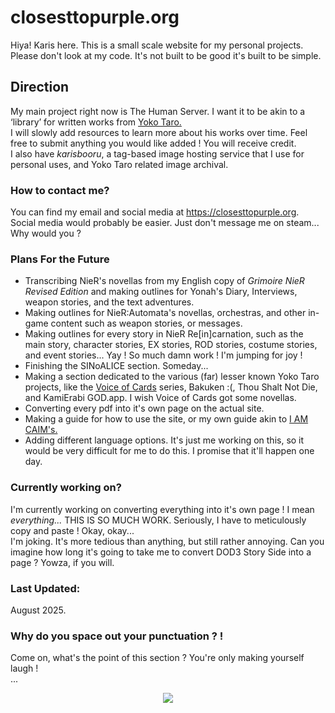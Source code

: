 # **closesttopurple.org**
Hiya! Karis here. This is a small scale website for my personal projects.\
Please don't look at my code. It's not built to be good it's built to be simple.

## Direction
My main project right now is The Human Server. I want it to be akin to a ‘library’ for written works from <a href="https://en.wikipedia.org/wiki/Yoko_Taro">Yoko Taro.<a>\
I will slowly add resources to learn more about his works over time. Feel free to submit anything you would like added ! You will receive credit.\
I also have *karisbooru*, a tag-based image hosting service that I use for personal uses, and Yoko Taro related image archival.

### How to contact me?
You can find my email and social media at https://closesttopurple.org. Social media would probably be easier. Just don't message me on steam... Why would you ?

### Plans For the Future
* Transcribing NieR's novellas from my English copy of <i>Grimoire NieR Revised Edition</i> and making outlines for Yonah's Diary, Interviews, weapon stories, and the text adventures.
* Making outlines for NieR:Automata's novellas, orchestras, and other in-game content such as weapon stories, or messages.
* Making outlines for every story in NieR Re[in]carnation, such as the main story, character stories, EX stories, ROD stories, costume stories, and event stories... Yay ! So much damn work ! I'm jumping for joy !
* Finishing the SINoALICE section. Someday...
* Making a section dedicated to the various (far) lesser known Yoko Taro projects, like the <a href="https://en.wikipedia.org/wiki/Voice_of_Cards:_The_Isle_Dragon_Roars">Voice of Cards</a> series, Bakuken :(, Thou Shalt Not Die, and KamiErabi GOD.app. I wish Voice of Cards got some novellas.
* Converting every pdf into it's own page on the actual site.
* Making a guide for how to use the site, or my own guide akin to <a href="https://closesttopurple.org/sg">I AM CAIM's.</a>
* Adding different language options. It's just me working on this, so it would be very difficult for me to do this. I promise that it'll happen one day.

### Currently working on?
I'm currently working on converting everything into it's own page ! I mean <i>everything...</i> THIS IS SO MUCH WORK. Seriously, I have to meticulously copy and paste ! Okay, okay...\
I'm joking. It's more tedious than anything, but still rather annoying. Can you imagine how long it's going to take me to convert DOD3 Story Side into a page ? Yowza, if you will.

### Last Updated:
August 2025.

### Why do you space out your punctuation ? !
Come on, what's the point of this section ? You're only making yourself laugh !\
...
<div align="center">
  <img src="https://i.imgur.com/Y3aWg5k.jpeg">
</div>
